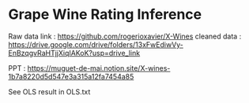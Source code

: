 # Grape Wine Rating Inference
 Raw data link : https://github.com/rogerioxavier/X-Wines
cleaned data : https://drive.google.com/drive/folders/13xFwEdiwVy-EnBzqgvRaHTjjXiqIAKoK?usp=drive_link

 PPT : https://muguet-de-mai.notion.site/X-wines-1b7a8220d5d547e3a315a12fa7454a85

See OLS result in OLS.txt
